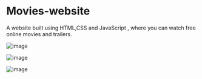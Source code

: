 # Movies-website
A website built using HTML,CSS and JavaScript , where you can watch free online movies and trailers. 


![image](https://user-images.githubusercontent.com/67178658/151974470-28284d9a-36c9-4279-a577-1b9db868a63a.png)


![image](https://user-images.githubusercontent.com/67178658/151974571-f84ce737-92d8-4612-b8fd-0770cee17740.png)


![image](https://user-images.githubusercontent.com/67178658/151974638-28df77b6-eb25-49d8-94ee-be2273eac980.png)
